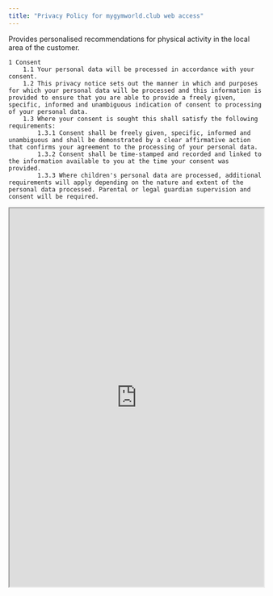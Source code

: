```yaml
---
title: "Privacy Policy for mygymworld.club web access"
---
```


Provides personalised recommendations for physical activity in the local area of the customer.

    1 Consent
        1.1 Your personal data will be processed in accordance with your consent.
        1.2 This privacy notice sets out the manner in which and purposes for which your personal data will be processed and this information is provided to ensure that you are able to provide a freely given, specific, informed and unambiguous indication of consent to processing of your personal data.
        1.3 Where your consent is sought this shall satisfy the following requirements:
            1.3.1 Consent shall be freely given, specific, informed and unambiguous and shall be demonstrated by a clear affirmative action that confirms your agreement to the processing of your personal data.
            1.3.2 Consent shall be time-stamped and recorded and linked to the information available to you at the time your consent was provided.
            1.3.3 Where children's personal data are processed, additional requirements will apply depending on the nature and extent of the personal data processed. Parental or legal guardian supervision and consent will be required.

<iframe height="750" width="100%" src="https://ewelton.github.io/ktest/wiki.html#Privacy%20Policy%20for%20mygymworld.club%20web%20access"></iframe>
